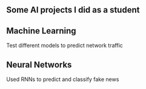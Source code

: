 ## Some AI projects I did as a student

## Machine Learning
Test different models to predict network traffic

## Neural Networks
Used RNNs to predict and classify fake news
